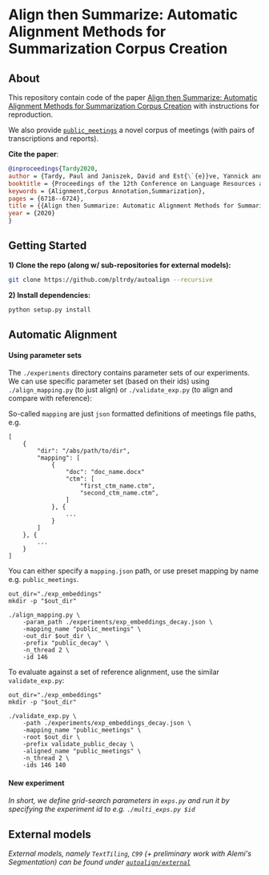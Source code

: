 # Align then Summarize: Automatic Alignment Methods for Summarization Corpus Creation
## About
This repository contain code of the paper [Align then Summarize: Automatic Alignment Methods for Summarization Corpus Creation](https://arxiv.org/abs/2007.07841)  with instructions for reproduction.

We also provide [`public_meetings`](https://github.com/pltrdy/public_meetings) a novel corpus of meetings (with pairs of transcriptions and reports).

**Cite the paper**: 
```bib
@inproceedings{Tardy2020,
author = {Tardy, Paul and Janiszek, David and Est{\`{e}}ve, Yannick and Nguyen, Vincent},
booktitle = {Proceedings of the 12th Conference on Language Resources and Evaluation (LREC 2020)}, 
keywords = {Alignment,Corpus Annotation,Summarization},
pages = {6718--6724},
title = {{Align then Summarize: Automatic Alignment Methods for Summarization Corpus Creation}},
year = {2020}
}
```
## Getting Started

**1) Clone the repo (along w/ sub-repositories for external models):**   
```bash
git clone https://github.com/pltrdy/autoalign --recursive
```

**2) Install dependencies:**   
```bash
python setup.py install
```

## Automatic Alignment
#### Using parameter sets
The `./experiments` directory contains parameter sets of our experiments.    
We can use specific parameter set (based on their ids) using `./align_mapping.py` (to just align) or `./validate_exp.py` (to align and compare with reference):

So-called `mapping` are just `json` formatted definitions of meetings file paths, e.g.
```
[
    {
        "dir": "/abs/path/to/dir",
        "mapping": [
            {
                "doc": "doc_name.docx"
                "ctm": [
                    "first_ctm_name.ctm",
                    "second_ctm_name.ctm",
                ]
            }, {
                ...
            }
        ]
    }, {
        ...
    }
]

```

You can either specify a `mapping.json` path, or use preset mapping by name e.g. `public_meetings`.

```
out_dir="./exp_embeddings"
mkdir -p "$out_dir"

./align_mapping.py \
    -param_path ./experiments/exp_embeddings_decay.json \
    -mapping_name "public_meetings" \
    -out_dir $out_dir \
    -prefix "public_decay" \
    -n_thread 2 \
    -id 146
```

To evaluate against a set of reference alignment, use the similar `validate_exp.py`:
```
out_dir="./exp_embeddings"
mkdir -p "$out_dir"

./validate_exp.py \
    -path ./experiments/exp_embeddings_decay.json \
    -mapping_name "public_meetings" \
    -root $out_dir \
    -prefix validate_public_decay \
    -aligned_name "public_meetings" \
    -n_thread 2 \
    -ids 146 140

```


#### New experiment
*In short, we define grid-search parameters in `exps.py` and run it by specifying the experiment id to e.g. `./multi_exps.py $id`*


## External models
*External models, namely `TextTiling`, `C99` (+ preliminary work with Alemi's Segmentation) can be found under [`autoalign/external`](https://github.com/pltrdy/autoalign/tree/master/autoalign/external)*
